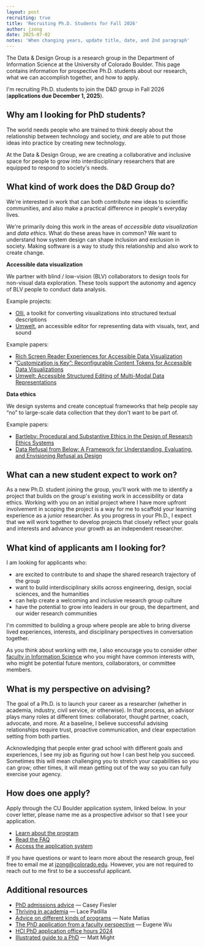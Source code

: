 ```yaml
---
layout: post
recruiting: true
title: 'Recruiting Ph.D. Students for Fall 2026'
author: jzong
date: 2025-07-02
notes: 'When changing years, update title, date, and 2nd paragraph'
---
```


The <span class="dnd">Data & Design</span> Group is a research group in the Department of Information Science at the University of Colorado Boulder. This page contains information for prospective Ph.D. students about our research, what we can accomplish together, and how to apply.

I'm recruiting Ph.D. students to join the <span class="dnd">D&D</span> group in Fall 2026 (**applications due December 1, 2025**).

## Why am I looking for PhD students?

The world needs people who are trained to think deeply about the relationship between technology and society, _and_ are able to put those ideas into practice by creating new technology.

At the <span class="dnd">Data & Design</span> Group, we are creating a collaborative and inclusive space for people to grow into interdisciplinary researchers that are equipped to respond to society's needs.

## What kind of work does the <span class="dnd">D&D</span> Group do?

We're interested in work that can both contribute new ideas to scientific communities, and also make a practical difference in people's everyday lives.

We're primarily doing this work in the areas of _accessible data visualization_ and _data ethics_. What do these areas have in common? We want to understand how system design can shape inclusion and exclusion in society. Making software is a way to study this relationship and also work to create change.

**Accessible data visualization**

We partner with blind / low-vision (BLV) collaborators to design tools for non-visual data exploration. These tools support the autonomy and agency of BLV people to conduct data analysis.

Example projects:

- [Olli](/projects/olli/), a toolkit for converting visualizations into structured textual descriptions
- [Umwelt](/projects/umwelt/), an accessible editor for representing data with visuals, text, and sound

Example papers:

- [Rich Screen Reader Experiences for Accessible Data Visualization](/publications/rich-screen-reader-vis-experiences/)
- <span style="margin-left: -0.25em">“</span>[Customization is Key”: Reconfigurable Content Tokens for Accessible Data Visualizations](/publications/customization/)
- [Umwelt: Accessible Structured Editing of Multi-Modal Data Representations](/publications/umwelt/)

**Data ethics**

We design systems and create conceptual frameworks that help people say “no” to large-scale data collection that they don't want to be part of.

Example papers:

- [Bartleby: Procedural and Substantive Ethics in the Design of Research Ethics Systems](/publications/bartleby/)
- [Data Refusal from Below: A Framework for Understanding, Evaluating, and Envisioning Refusal as Design](/publications/data-refusal/)

## What can a new student expect to work on?

As a new Ph.D. student joining the group, you'll work with me to identify a project that builds on the group's existing work in accessibility or data ethics. Working with you on an initial project where I have more upfront involvement in scoping the project is a way for me to scaffold your learning experience as a junior researcher. As you progress in your Ph.D., I expect that we will work together to develop projects that closely reflect your goals and interests and advance your growth as an independent researcher.

## What kind of applicants am I looking for?

I am looking for applicants who:

- are excited to contribute to and shape the shared research trajectory of the group
- want to build interdisciplinary skills across engineering, design, social sciences, and the humanities
- can help create a welcoming and inclusive research group culture
- have the potential to grow into leaders in our group, the department, and our wider research communities

I'm committed to building a group where people are able to bring diverse lived experiences, interests, and disciplinary perspectives in conversation together.

As you think about working with me, I also encourage you to consider other [faculty in Information Science](https://www.colorado.edu/cmci/people/information-science) who you might have common interests with, who might be potential future mentors, collaborators, or committee members.

## What is my perspective on advising?

The goal of a Ph.D. is to launch your career as a researcher (whether in academia, industry, civil service, or otherwise). In that process, an advisor plays many roles at different times: collaborator, thought partner, coach, advocate, and more. At a baseline, I believe successful advising relationships require trust, proactive communication, and clear expectation setting from both parties.

Acknowledging that people enter grad school with different goals and experiences, I see my job as figuring out how I can best help you succeed. Sometimes this will mean challenging you to stretch your capabilities so you can grow; other times, it will mean getting out of the way so you can fully exercise your agency.

## How does one apply?

Apply through the CU Boulder application system, linked below. In your cover letter, please name me as a prospective advisor so that I see your application.

- [Learn about the program](https://www.colorado.edu/cmci/infoscience/phd)
- [Read the FAQ](https://www.colorado.edu/cmci/infoscience/gd/faq)
- [Access the application system](https://grad.apply.colorado.edu/apply/)

If you have questions or want to learn more about the research group, feel free to email me at <a href="mailto:jzong@colorado.edu">jzong@colorado.edu</a>. However, you are not required to reach out to me first to be a successful applicant.

## Additional resources

- [PhD admissions advice](https://cfiesler.medium.com/phd-admissions-advice-b7a44f97417a) — Casey Fiesler
- [Thriving in academia](https://youtube.com/playlist?list=PLe9dkYfBBHFkJUmqluDocwGuxaZ3y5Zkm&si=ZVU6IEfJi3NN7FPi) — Lace Padilla
- [Advice on different kinds of programs](https://natematias.medium.com/so-you-want-to-study-technology-democracy-and-social-change-9ef3e73fa635) — Nate Matias
- [The PhD application from a faculty perspective](https://www.eugenewu.net/general/2024/11/28/phdtips.html) — Eugene Wu
- [HCI PhD application office hours 2024](https://docs.google.com/document/d/1aNN4YvKXOI0hxeXIcb7nwxMIVgpGWnY-RW7GwZmdy1w/edit?tab=t.0)
- [Illustrated guide to a PhD](https://matt.might.net/articles/phd-school-in-pictures/) — Matt Might
